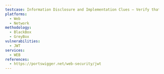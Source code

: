 ```yaml
---
testcase: Information Disclosure and Implementation Clues – Verify that no JWT content or stack traces are exposed in logs or error messages unless to authorized users. Web (HTTP/HTTPS) service
platforms: 
  - Web
  - Network
methodology: 
  - BlackBox
  - GreyBox
vulnerabilities:
  - JWT
services:
  - WEB
references:
  - https://portswigger.net/web-security/jwt
---
```

